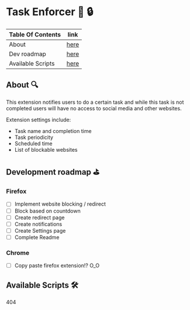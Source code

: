 # Task Enforcer :ledger: :lock:

| Table Of Contents | link       |
| ----------------- | ---------- |
| About             | [here](#1) |
| Dev roadmap       | [here](#2) |
| Available Scripts | [here](#3) |

## About 🔍 <a name='1'></a>
This extension notifies users to do a certain task and while this task is not completed users will have no access to social media and other websites.

Extension settings include:
 - Task name and completion time
 - Task periodicity
 - Scheduled time
 - List of blockable websites

## Development roadmap :golf: <a name='2'></a>

### Firefox 
 - [ ] Implement website blocking / redirect
 - [ ] Block based on countdown
 - [ ] Create redirect page
 - [ ] Create notifications
 - [ ] Create Settings page
 - [ ] Complete Readme

### Chrome
- [ ] Copy paste firefox extension!? O_O

## Available Scripts 🛠️ <a name="3"></a>
404
